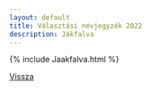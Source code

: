 ```yaml
---
layout: default
title: Választási névjegyzék 2022
description: Jákfalva
---
```


{% include Jaakfalva.html %}

[Vissza](./)